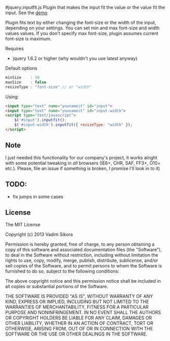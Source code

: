 #jquery.inputfit.js
Plugin that makes the input fit the value or the value fit the input. See the [demo](http://vxsx.github.io/jquery.inputfit.js/)

Plugin fits text by either changing the font-size or the width of the input, depending on your settings. You can set min and max font-size and width values values. If you don't specify max font-size, plugin assumes current font-size is maximum.


Requires

*  jquery 1.6.2 or higher (why wouldn't you use latest anyway)

Default options

``` javascript
minSize    : 10
maxSize    : false
resizeType : "font-size" // or "width"
```

Using:

``` html
<input type="text" name="younameit" id="input">
<input type="text" name="younameit" id="input-width">
<script type="text/javascript">
    $('#input').inputfit();
    $('#input-width').inputfit({ resizeType: "width" });
</script>
```

Note
-------
I just needed this functionality for our company's project, it works
alright with some potential tweaking in *all* browsers (IE6+, CHR, SAF,
FF3+, O10+ etc.). Please, file an issue if something is broken, I
promise I'll look in to it)



TODO:
-----

* fix jumps in some cases


License
-------

The MIT License

Copyright (c) 2013 Vadim Sikora

Permission is hereby granted, free of charge, to any person obtaining a copy of this software and associated documentation files (the "Software"), to deal in the Software without restriction, including without limitation the rights to use, copy, modify, merge, publish, distribute, sublicense, and/or sell copies of the Software, and to permit persons to whom the Software is furnished to do so, subject to the following conditions:

The above copyright notice and this permission notice shall be included in all copies or substantial portions of the Software.

THE SOFTWARE IS PROVIDED "AS IS", WITHOUT WARRANTY OF ANY KIND, EXPRESS OR IMPLIED, INCLUDING BUT NOT LIMITED TO THE WARRANTIES OF MERCHANTABILITY, FITNESS FOR A PARTICULAR PURPOSE AND NONINFRINGEMENT. IN NO EVENT SHALL THE AUTHORS OR COPYRIGHT HOLDERS BE LIABLE FOR ANY CLAIM, DAMAGES OR OTHER LIABILITY, WHETHER IN AN ACTION OF CONTRACT, TORT OR OTHERWISE, ARISING FROM, OUT OF OR IN CONNECTION WITH THE SOFTWARE OR THE USE OR OTHER DEALINGS IN THE SOFTWARE.
